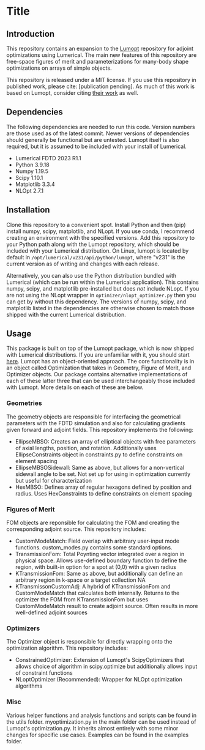 # Title

## Introduction

This repository contains an expansion to the [Lumopt](https://lumopt.readthedocs.io/en/latest/) repository for adjoint optimizations using Lumerical. The main new features of this repository are free-space figures of merit and parameterizations for many-body shape optimizations on arrays of simple objects.

This repository is released under a MIT license. If you use this repository in published work, please cite: [publication pending]. As much of this work is based on Lumopt, consider citing [their work](https://www.osapublishing.org/oe/abstract.cfm?uri=oe-21-18-21693) as well. 

## Dependencies

The following dependencies are needed to run this code. Version numbers are those used as of the latest commit. Newer versions of dependencies should generally be functional but are untested. Lumopt itself is also required, but it is assumed to be included with your install of Lumerical.

<ul>
  <li>Lumerical FDTD 2023 R1.1 </li>
  <li>Python 3.9.18</li>
  <li>Numpy 1.19.5</li>
  <li>Scipy 1.10.1</li>
  <li>Matplotlib 3.3.4</li>
  <li>NLOpt 2.7.1</li>
</ul>

## Installation

Clone this repository to a convenient spot. Install Python and then (pip) install numpy, scipy, matplotlib, and NLopt. If you use conda, I recommend creating an environment with the specified versions. Add this repository to your Python path along with the Lumopt repository, which should be included with your Lumerical distribution. On Linux, lumopt is located by default in `/opt/lumerical/v231/api/python/lumopt`, where "v231" is the current version as of writing and changes with each release.

Alternatively, you can also use the Python distribution bundled with Lumerical (which can be run within the Lumerical application). This contains numpy, scipy, and matplotlib pre-installed but does *not* include NLopt. If you are not using the NLopt wrapper in <code>optimizer/nlopt_optimizer.py</code> then you can get by without this dependency. The versions of numpy, scipy, and matplotlib listed in the dependencies are otherwise chosen to match those shipped with the current Lumerical distribution.

## Usage

This package is built on top of the Lumopt package, which is now shipped with Lumerical distributions. If you are unfamiliar with it, you should start [here](https://lumopt.readthedocs.io/en/latest/index.html). Lumopt has an object-oriented approach. The core functionality is in an object called Optimization that takes in Geometry, Figure of Merit, and Optimizer objects. Our package contains alternative implementations of each of these latter three that can be used interchangeably those included with Lumopt. More details on each of these are below.

### Geometries

The geometry objects are responsible for interfacing the geometrical parameters with the FDTD simulation and also for calculating gradients given forward and adjoint fields. This repository implements the following:

<ul>
  <li>EllipseMBSO: Creates an array of elliptical objects with free parameters of axial lengths, position, and rotation. Additionally uses EllipseConstraints object in constraints.py to define constraints on element spacing</li>
  <li>EllipseMBSOSidewall: Same as above, but allows for a non-vertical sidewall angle to be set. Not set up for using in optimization currently but useful for characterization</li>
  <li>HexMBSO: Defines array of regular hexagons defined by position and radius. Uses HexConstraints to define constraints on element spacing</li>
</ul>

### Figures of Merit

FOM objects are reponsible for calculating the FOM and creating the corresponding adjoint source. This repository includes:

<ul>
  <li>CustomModeMatch: Field overlap with arbitrary user-input mode functions. custom_modes.py contains some standard options.</li>
  <li>TransmissionFom: Total Poynting vector integrated over a region in physical space. Allows use-defined boundary function to define the region, with built-in option for a spot at (0,0) with a given radius</li>
  <li>KTransmissionFom: Same as above, but additionally can define an arbitrary region in k-space or a target collection NA</li>
  <li>KTransmissonCustomAdj: A hybrid of KTransmissionFom and CustomModeMatch that calculates both internally. Returns to the optimizer the FOM from KTransmissionFom but uses CustomModeMatch result to create adjoint source. Often results in more well-defined adjoint sources</li>
</ul>

### Optimizers

The Optimizer object is responsible for directly wrapping onto the optimization algorithm. This repository includes:
<ul>
  <li>ConstrainedOptimizer: Extension of Lumopt's ScipyOptimizers that allows choice of algorithm in scipy.optimize but additionally allows input of constraint functions</li>
  <li>NLoptOptimizer (Recommended): Wrapper for NLOpt optimization algorithms</li>
</ul>

### Misc

Various helper functions and analysis functions and scripts can be found in the utils folder. myoptimization.py in the main folder can be used instead of Lumopt's optimization.py. It inherits almost entirely with some minor changes for specific use cases. Examples can be found in the examples folder.
